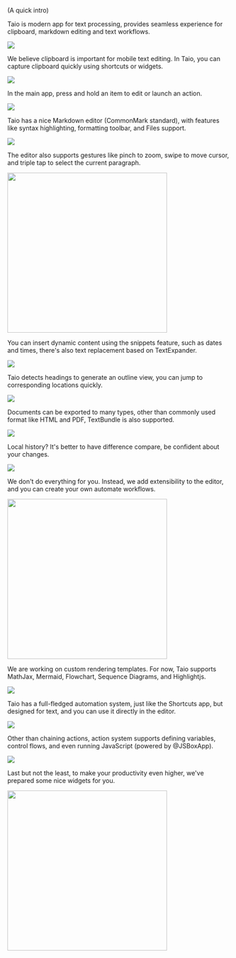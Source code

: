 (A quick intro)

Taio is modern app for text processing, provides seamless experience for clipboard, markdown editing and text workflows.

<img src="/intro/IMG_1.png" />

We believe clipboard is important for mobile text editing. In Taio, you can capture clipboard quickly using shortcuts or widgets.

<img src="/intro/IMG_2.png" />

In the main app, press and hold an item to edit or launch an action.

<img src="/intro/IMG_3.png" />

Taio has a nice Markdown editor (CommonMark standard), with features like syntax highlighting, formatting toolbar, and Files support.

<img src="/intro/IMG_4.png" />

The editor also supports gestures like pinch to zoom, swipe to move cursor, and triple tap to select the current paragraph.

<img src="/quick-start/assets/IMG_6.png" width="360" />

You can insert dynamic content using the snippets feature, such as dates and times, there's also text replacement based on TextExpander.

<img src="/intro/IMG_5.png" />

Taio detects headings to generate an outline view, you can jump to corresponding locations quickly.

<img src="/intro/IMG_6.png" />

Documents can be exported to many types, other than commonly used format like HTML and PDF, TextBundle is also supported.

<img src="/intro/IMG_7.png" />

Local history? It's better to have difference compare, be confident about your changes.

<img src="/intro/IMG_8.png" />

We don't do everything for you. Instead, we add extensibility to the editor, and you can create your own automate workflows.

<img src="/quick-start/assets/IMG_11.png" width="360" />

We are working on custom rendering templates. For now, Taio supports MathJax, Mermaid, Flowchart, Sequence Diagrams, and Highlightjs.

<img src="/intro/IMG_9.png" />

Taio has a full-fledged automation system, just like the Shortcuts app, but designed for text, and you can use it directly in the editor.

<img src="/intro/IMG_10.png" />

Other than chaining actions, action system supports defining variables, control flows, and even running JavaScript (powered by @JSBoxApp).

<img src="/intro/IMG_11.png" />

Last but not the least, to make your productivity even higher, we've prepared some nice widgets for you.

<img src="/quick-start/assets/IMG_17.png" width="360" />